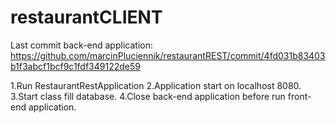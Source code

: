 # restaurantCLIENT

Last commit back-end application:
https://github.com/marcinPluciennik/restaurantREST/commit/4fd031b83403b1f3abcf1bcf9c1fdf349122de59

1.Run RestaurantRestApplication
2.Application start on localhost 8080.
3.Start class fill database.
4.Close back-end application before run front-end application.


